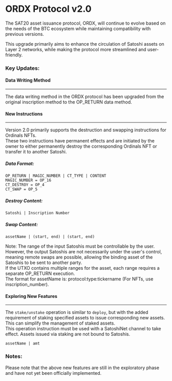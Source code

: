 ORDX Protocol v2.0
====

The SAT20 asset issuance protocol, ORDX, will continue to evolve based on the needs of the BTC ecosystem while maintaining compatibility with previous versions.

This upgrade primarily aims to enhance the circulation of Satoshi assets on Layer 2 networks, while making the protocol more streamlined and user-friendly.

### Key Updates:

#### Data Writing Method
---
The data writing method in the ORDX protocol has been upgraded from the original inscription method to the OP_RETURN data method.

#### New Instructions
---
Version 2.0 primarily supports the destruction and swapping instructions for Ordinals NFTs.  
These two instructions have permanent effects and are initiated by the owner to either permanently destroy the corresponding Ordinals NFT or transfer it to another Satoshi.

##### Data Format:
```
OP_RETURN | MAGIC_NUMBER | CT_TYPE | CONTENT
MAGIC_NUMBER = OP_16
CT_DESTROY = OP_4
CT_SWAP = OP_5
```

##### Destroy Content:
```
Satoshi | Inscription Number
```

##### Swap Content:
```
assetName | (start, end) | (start, end)
```
Note: The range of the input Satoshis must be controllable by the user. However, the output Satoshis are not necessarily under the user's control, meaning remote swaps are possible, allowing the binding asset of the Satoshis to be sent to another party.  
If the UTXO contains multiple ranges for the asset, each range requires a separate OP_RETURN execution.  
The format for assetName is: protocol:type:tickername (For NFTs, use inscription_number).

#### Exploring New Features
---
The `stake/unstake` operation is similar to `deploy`, but with the added requirement of staking specified assets to issue corresponding new assets. This can simplify the management of staked assets.  
This operation instruction must be used with a SatoshiNet channel to take effect. Assets issued via staking are not bound to Satoshis.

```
assetName | amt
```

### Notes:
Please note that the above new features are still in the exploratory phase and have not yet been officially implemented.